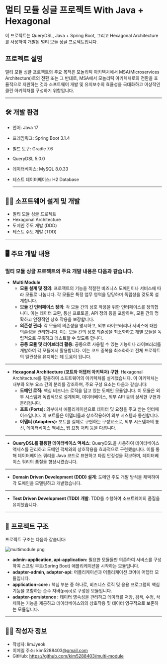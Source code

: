 # 멀티 모듈 싱글 프로젝트 With Java + Hexagonal

이 프로젝트는  QueryDSL, Java + Spring Boot, 그리고 Hexagonal Architecture 를 사용하여 개발된 멀티 모듈 싱글 프로젝트입니다.

## 프로젝트 설명

멀티 모듈 싱글 프로젝트의 주요 목적은 모놀리틱 아키텍처에서 MSA(Microservices Architecture)로의 전환 또는 그 반대로, MSA에서 모놀리틱 아키텍처로의 전환을 효율적으로 지원하는 것과 소프트웨어 개발 및 유지보수의 효율성을 극대화하고 이상적인 클린 아키텍처를 구성하기 위함입니다.

---

## 🛠 **개발 환경**

- 언어: Java 17
- 프레임워크: Spring Boot 3.1.4
- 빌드 도구: Gradle 7.6
- QueryDSL 5.0.0
- 데이터베이스: MySQL 8.0.33
- 테스트 데이터베이스: H2 Database
    
    ---
    

## 👨‍💻 **소프트웨어 설계 및 개발**

- 멀티 모듈 싱글 프로젝트
- Hexagonal Architecture
- 도메인 주도 개발 (DDD)
- 테스트 주도 개발 (TDD)

---

## 🖥 주요 개발 내용

### 멀티 모듈 싱글 프로젝트의 주요 개발 내용은 다음과 같습니다.

- **Multi Module**
    - **모듈 설계 및 정의:** 프로젝트의 기능을 적절한 비즈니스 도메인이나 서비스에 따라 모듈로 나눕니다. 각 모듈은 특정 업무 영역을 담당하며 독립성을 갖도록 설계합니다.
    - **모듈 간 인터페이스 정의:** 각 모듈 간의 상호 작용을 위한 인터페이스를 정의합니다. 이는 데이터 교환, 통신 프로토콜, API 정의 등을 포함하며, 모듈 간의 명확하고 안정적인 상호 작용을 보장합니다.
    - **의존성 관리:** 각 모듈의 의존성을 명시하고, 외부 라이브러리나 서비스에 대한 의존성을 관리합니다. 이는 모듈 간의 상호 의존성을 최소화하고 개별 모듈을 독립적으로 구축하고 테스트할 수 있도록 합니다.
    - **공통 모듈 및 라이브러리 활용:** 공통으로 사용될 수 있는 기능이나 라이브러리를 개발하여 각 모듈에서 활용합니다. 이는 코드 중복을 최소화하고 전체 프로젝트의 일관성을 유지하는 데 도움이 됩니다.

---

- **Hexagonal Architecture (포트와 어댑터 아키텍처) 구현**: Hexagonal Architecture를 활용하여 소프트웨어의 아키텍처를 설계했습니다. 이 아키텍처는 내부와 외부 요소 간의 분리를 강조하며, 주요 구성 요소는 다음과 같습니다:
    - **도메인 로직:** 핵심 비즈니스 로직을 담고 있는 도메인 모듈입니다. 이 모듈은 외부 시스템과 독립적으로 설계되며, 데이터베이스, 외부 API 등의 상세한 구현과 분리됩니다.
    - **포트 (Ports):** 외부에서 애플리케이션으로 데이터 및 요청을 주고 받는 인터페이스입니다. 이 포트들은 어댑터들과 상호작용하여 외부 시스템과 통신합니다.
    - **어댑터 (Adapters):** 포트를 실제로 구현하는 구성요소로, 외부 시스템과의 통신, 데이터베이스 액세스, 웹 요청 처리 등을 다룹니다.

---

- **QueryDSL를 활용한 데이터베이스 액세스**: QueryDSL을 사용하여 데이터베이스 액세스를 관리하고 도메인 객체와의 상호작용을 효과적으로 구현했습니다. 이를 통해 데이터베이스 쿼리를 Java 코드로 표현하고 타입 안정성을 확보하며, 데이터베이스 쿼리의 품질을 향상시켰습니다.

---

- **Domain Driven Development (DDD) 설계**: 도메인 주도 개발 방식을 채택하여 각 도메인을 모델링하고 개발했습니다.

---

- **Test Driven Development (TDD) 개발**: TDD를 수행하여 소프트웨어의 품질을 유지했습니다.

---

## 📝 프로젝트 구조

프로젝트 구조는 다음과 같습니다:

![multimodule.png](https://prod-files-secure.s3.us-west-2.amazonaws.com/2a542071-6033-414f-8789-bc0e2fc0decb/bc9a35bf-9232-4011-8c4c-93a92cdc613b/multimodule.png)

- **admin-application, api-application:** 필요한 모듈들만 의존하여 서비스를 구성하여 스프링 부트(Spring Boot) 애플리케이션을 시작하는 모듈입니다.
- **adapter-admin, adapter-api:** 어플리케이션과 어플리케이션 코어에 어뎁터 모듈입니다.
- **application-core :** 핵심 부분 중 하나로, 비즈니스 로직 및 응용 프로그램의 핵심 기능을 포함하는 순수 자바(pojo)로 구성된 모듈입니다.
- **adapter-persistence :** 데이터 영속성을 관리하고 데이터를 저장, 검색, 수정, 삭제하는 기능을 제공하고 데이터베이스와의 상호작용 및 데이터 영구적으로 보존하는 모듈입니다.

---

## 👨‍💻 **작성자 정보**

- 작성자: limJyeok
- 이메일 주소: kim5288403[@gmail.com](mailto:myusername@example.com)
- GitHub: https://github.com/kim5288403/multi-module
